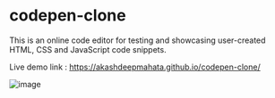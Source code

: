 # codepen-clone
This is an online code editor for testing and showcasing user-created HTML, CSS and JavaScript code snippets.

Live demo link : https://akashdeepmahata.github.io/codepen-clone/

![image](https://user-images.githubusercontent.com/90324172/174398045-d6e0beb9-16ed-4fb6-940c-daae21439a46.png)


